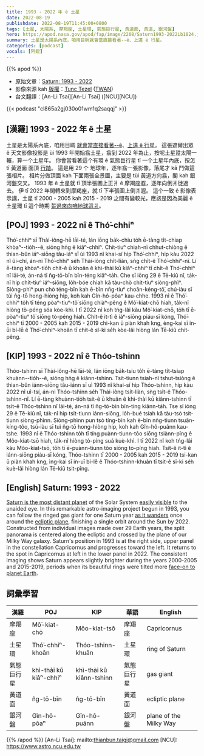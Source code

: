 ```yaml
---
title: 1993 - 2022 年 ê 土星
date: 2022-08-19
publishdate: 2022-08-19T11:45:00+0800
tags: [土星, 太陽系, 摩羯座, 土星環, 氣態巨行星, 黃道面, 黃道, 銀河盤]
hero: https://apod.nasa.gov/apod/fap/image/2208/Saturn1993-2022Lb1024.jpg
summary: 土星是太陽系內底，咱用目睭就會當直接看著--ê、上遠 ê 行星。
categories: [podcast]
vocals: [阿錕]
---
```


{{% apod %}}

- 原始文章：[Saturn: 1993 - 2022](https://apod.nasa.gov/apod/ap220819.html)
- 影像來源 kah [版權][copyright]：[Tunc Tezel](http://www.twanight.org/tezel) ([TWAN](http://www.twanight.org/))
- 台文翻譯：[An-Li Tsai][An-Li Tsai] ([NCU][NCU])

{{< podcast "cl865a2gj030o01wm1q2saqqj" >}}

## [漢羅] 1993 - 2022 年 ê 土星
土星是太陽系內底，咱用目睭 [就會當直接看著--ê][easily visible]、[上遠 ê 行星][Saturn is the most distant planet]。
這張遮爾出眾 ê 天文影像投影是 ùi 1993 年開始翕土星，翕到 2022 年為止，按呢土星踅太陽一輾，算一个土星年。
你會當看著這个有環 ê 氣態巨行星 tī 一个土星年內底，按怎 tī 黃道面 面頂 [行踏][as it wanders]。
這是用 29 个 地球年，逐年翕一張影像，落尾才 kā 鬥做這張相片。
相片分做頂面 kah 下面兩張全景圖，主要是 tùi 黃道方向翕，閣 kah 銀河盤交叉。
1993 年 ê 土星就 tī 頂半張圖上正爿 ê 摩羯座遐，逐年向倒爿徙過去。
伊 tī 2022 年閣轉來到摩羯座，就 tī 下半張圖上倒爿遐。
這个一致 ê 影像表示講，土星 tī 2000 - 2005 kah 2015 - 2019 之間有變較光，應該是因為美麗 ê 土星環 tī 這个時期 [踅過來向咱地球這爿][face-on to planet Earth t]。


## [POJ] 1993 - 2022 nî ê Thó͘-chhiⁿ
Thó͘-chhiⁿ sī Thài-iông-hē lāi-té, lán iōng ba̍k-chiu to̍h ē-tàng ti̍t-chiap khòaⁿ--tio̍h--ê, siōng hn̄g ê kiâⁿ-chhiⁿ.
Chit-tiuⁿ chiah-nī chhut-chiòng ê thian-bûn iáⁿ-siōng tâu-iáⁿ sī ùi 1993 nî khai-sí hip Thó͘-chhiⁿ, hip kàu 2022 nî ûi-chí, án-ni Thó͘-chhiⁿ se̍h Thài-iông chi̍t-liàn, sǹg chi̍t-ê Thó͘-chhiⁿ-nî.
Lí ē-tàng khòaⁿ-tio̍h chit-ê ū khoân ê khì-thài kū kiâⁿ-chhiⁿ tī chi̍t-ê Thó͘-chhiⁿ nî lāi-té, án-ná tī n̂g-tō-bīn bīn-téng kiâⁿ-ta̍h.
Che sī iōng 29 ê Tē-kiû nî, ta̍k-nî hip chi̍t-tiuⁿ iáⁿ-siōng, lo̍h-bóe chiah kā tàu-chò chit-tiuⁿ siòng-phìⁿ.
Siòng-phìⁿ pun chò téng-bīn kah ē-bīn nn̄g-tiuⁿ choân-kéng-tô͘, chú-iàu sī tùi n̂g-tō hong-hiòng hip, koh kah Gîn-hô-pôaⁿ kau-chhe.
1993 nî ê Thó͘-chhiⁿ to̍h tī téng pòaⁿ-tiuⁿ-tô͘ siōng chiàⁿ-pêng ê Mô͘-kiat-chō hiah, ta̍k-nî hiòng tò-péng sóa kòe-khì.
I tī 2022 nî koh tńg-lâi kàu Mô͘-kiat-chō, to̍h tī ē-pòaⁿ-tiuⁿ tô͘ siōng tò-péng hiah.
Chit-ê it-tì ê iáⁿ-siōng piáu-sī kóng, Thó͘-chhiⁿ tī 2000 - 2005 kah 2015 - 2019 chi-kan ū piàn khah kng, èng-kai sī in-ūi bí-lē ê Thó͘-chhiⁿ-khoân tī chit-ê sî-ki se̍h kòe-lâi hiòng lán Tē-kiû chit-pêng.

## [KIP] 1993 - 2022 nî ê Thóo-tshinn
Thóo-tshinn sī Thài-iông-hē lāi-té, lán iōng ba̍k-tsiu to̍h ē-tàng ti̍t-tsiap khuànn--tio̍h--ê, siōng hn̄g ê kiânn-tshinn.
Tsit-tiunn tsiah-nī tshut-tsiòng ê thian-bûn iánn-siōng tâu-iánn sī uì 1993 nî khai-sí hip Thóo-tshinn, hip kàu 2022 nî uî-tsí, án-ni Thóo-tshinn se̍h Thài-iông tsi̍t-liàn, sǹg tsi̍t-ê Thóo-tshinn-nî.
Lí ē-tàng khuànn-tio̍h tsit-ê ū khuân ê khì-thài kū kiânn-tshinn tī tsi̍t-ê Thóo-tshinn nî lāi-té, án-ná tī n̂g-tō-bīn bīn-tíng kiânn-ta̍h.
Tse sī iōng 29 ê Tē-kiû nî, ta̍k-nî hip tsi̍t-tiunn iánn-siōng, lo̍h-bué tsiah kā tàu-tsò tsit-tiunn siòng-phìnn.
Siòng-phìnn pun tsò tíng-bīn kah ē-bīn nn̄g-tiunn tsuân-kíng-tôo, tsú-iàu sī tuì n̂g-tō hong-hiòng hip, koh kah Gîn-hô-puânn kau-tshe.
1993 nî ê Thóo-tshinn to̍h tī tíng puànn-tiunn-tôo siōng tsiànn-pîng ê Môo-kiat-tsō hiah, ta̍k-nî hiòng tò-píng suá kuè-khì.
I tī 2022 nî koh tńg-lâi kàu Môo-kiat-tsō, to̍h tī ē-puànn-tiunn tôo siōng tò-píng hiah.
Tsit-ê it-tì ê iánn-siōng piáu-sī kóng, Thóo-tshinn tī 2000 - 2005 kah 2015 - 2019 tsi-kan ū piàn khah kng, ìng-kai sī in-uī bí-lē ê Thóo-tshinn-khuân tī tsit-ê sî-ki se̍h kuè-lâi hiòng lán Tē-kiû tsit-pîng.

## [English] Saturn: 1993 - 2022
[Saturn is the most distant planet][Saturn is the most distant planet] of the Solar System [easily visible][easily visible] to the unaided eye.
In this remarkable astro-imaging project begun in 1993, you can follow the ringed gas giant for one Saturn year [as it wanders][as it wanders] once around the [ecliptic plane][ecliptic plane], finishing a single orbit around the Sun by 2022.
Constructed from individual images made over 29 Earth years, the split panorama is centered along the ecliptic and crossed by the plane of our Milky Way galaxy.
Saturn's position in 1993 is at the right side, upper panel in the constellation Capricornus and progresses toward the left.
It returns to the spot in Capricornus at left in the lower panel in 2022.
The consistent imaging shows Saturn appears slightly brighter during the years 2000-2005 and 2015-2019, periods when its beautiful rings were tilted more [face-on to planet Earth][face-on to planet Earth e].

## 詞彙學習

|漢羅|POJ|KIP|華語|English|
|-|-|-|-|-|
|摩羯座|Mô͘-kiat-chō|Môo-kiat-tsō|摩羯座|Capricornus|
|土星環|Thó͘-chhiⁿ-khoân|Thóo-tshinn-khuân|土星環|ring of Saturn|
|氣態巨行星|khì-thài kū kiâⁿ-chhiⁿ|khì-thài kū kiânn-tshinn|氣態巨行星|gas giant|
|黃道面|n̂g-tō-bīn|n̂g-tō-bīn|黃道面|ecliptic plane|
|銀河盤|Gîn-hô-pôaⁿ|Gîn-hô-puânn|銀河盤|plane of the Milky Way|

{{% /apod %}}
[An-Li Tsai]: mailto:thianbun.taigi@gmail.com
[NCU]: https://www.astro.ncu.edu.tw

[copyright]: https://apod.nasa.gov/apod/fap/lib/about_apod.html#srapply

[Saturn is the most distant planet]:https://solarsystem.nasa.gov/planets/saturn/in-depth/
[easily visible]:https://blogs.nasa.gov/blog/2022/08/10/saturn-to-reach-opposition-aug-14/
[as it wanders]:https://apod.nasa.gov/apod/ap180929.html
[ecliptic plane]:https://en.wikipedia.org/wiki/Ecliptic
[face-on to planet Earth e]:https://apod.nasa.gov/apod/ap210919.html
[face-on to planet Earth t]:https://apod.tw/daily/20210919/
